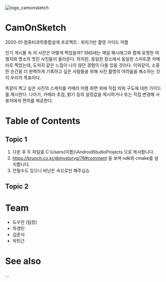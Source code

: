 ![logo_camonsketch](https://user-images.githubusercontent.com/44190293/82134943-5501e700-9838-11ea-9407-3e0779b36ef1.png)
#  CamOnSketch
2020-01 컴퓨터과학종합설계 프로젝트 : 위치기반 촬영 가이드 어플

  인기 게시물 속 저 사진은 어떻게 찍었을까? SNS에는 매일 해시태그와 함께 유명한 여행지와 명소의 멋진 사진들이 올라온다. 하지만, 동일한 장소에서 동일한 스마트폰 카메라로 찍었는데, 도저히 같은 느낌이 나지 않던 경험이 다들 있을 것이다. 이와같이, 소중한 순간을 더 완벽하게 기록하고 싶은 사람들을 위해 사진 촬영의 어려움을 해소하는 것이 우리의 목표이다.
  
  똑같이 찍고 싶은 사진의 스케치를 카메라 어플 화면 위에 직접 띄워 구도에 대한 가이드를 제시한다. 나아가, 카메라 초점, 밝기 등의 설정값을 제시하거나 또는 직접 변경해 사용자에게 편의를 제공한다.
  
#  Table of Contents

## Topic 1
  1. 다운 후 두 파일을 C:\Users\{이름}\AndroidStudioProjects 으로 복사합니다.
  2. https://brunch.co.kr/@mystoryg/76#comment 을 보며 ndk와 cmake를 설치합니다.
  3. 안될수도 있으니 비난은 속으로만 해주십쇼
## Topic 2
  
# Team
  -  도우찬 (팀장)
  -  하경민
  -  김준식
  -  박민근
  
# See also
  ...
